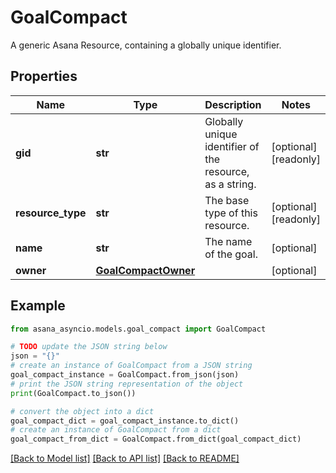 # GoalCompact

A generic Asana Resource, containing a globally unique identifier.

## Properties

Name | Type | Description | Notes
------------ | ------------- | ------------- | -------------
**gid** | **str** | Globally unique identifier of the resource, as a string. | [optional] [readonly] 
**resource_type** | **str** | The base type of this resource. | [optional] [readonly] 
**name** | **str** | The name of the goal. | [optional] 
**owner** | [**GoalCompactOwner**](GoalCompactOwner.md) |  | [optional] 

## Example

```python
from asana_asyncio.models.goal_compact import GoalCompact

# TODO update the JSON string below
json = "{}"
# create an instance of GoalCompact from a JSON string
goal_compact_instance = GoalCompact.from_json(json)
# print the JSON string representation of the object
print(GoalCompact.to_json())

# convert the object into a dict
goal_compact_dict = goal_compact_instance.to_dict()
# create an instance of GoalCompact from a dict
goal_compact_from_dict = GoalCompact.from_dict(goal_compact_dict)
```
[[Back to Model list]](../README.md#documentation-for-models) [[Back to API list]](../README.md#documentation-for-api-endpoints) [[Back to README]](../README.md)


